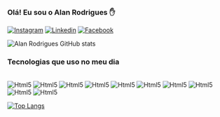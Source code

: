 ### Olá! Eu sou o Alan Rodrigues ✋
[![Instagram](https://img.shields.io/badge/Instagram-E4405F?style=for-the-badge&logo=instagram&logoColor=white)](https://www.instagram.com/alanpatrickc)
[![Linkedin](https://img.shields.io/badge/LinkedIn-0077B5?style=for-the-badge&logo=linkedin&logoColor=white)](https://www.linkedin.com/in/alan-patrick)
[![Facebook](https://img.shields.io/badge/Facebook-1877F2?style=for-the-badge&logo=facebook&logoColor=white)](https://www.facebook.com/AlanPatrickc)

![Alan Rodrigues GitHub stats](https://github-readme-stats.vercel.app/api?username=alanpatrickc&show_icons=true&theme=radical)

### Tecnologias que uso no meu dia

<div style = "display: inline_block"><br/>
<img align:"center" alt="Html5" src="https://img.shields.io/badge/Java-ED8B00?style=for-the-badge&logo=java&logoColor=white"/>
<img align:"center" alt="Html5" src="https://img.shields.io/badge/HTML5-E34F26?style=for-the-badge&logo=html5&logoColor=white"/>
<img align:"center" alt="Html5" src="https://img.shields.io/badge/CSS3-1572B6?style=for-the-badge&logo=css3&logoColor=white"/>
<img align:"center" alt="Html5" src="https://img.shields.io/badge/JavaScript-323330?style=for-the-badge&logo=javascript&logoColor=F7DF1E"/>
<img align:"center" alt="Html5" src="https://img.shields.io/badge/Node.js-43853D?style=for-the-badge&logo=node.js&logoColor=white"/>
<img align:"center" alt="Html5" src="https://img.shields.io/badge/TypeScript-007ACC?style=for-the-badge&logo=typescript&logoColor=white"/>
<img align:"center" alt="Html5" src="https://img.shields.io/badge/React-20232A?style=for-the-badge&logo=react&logoColor=61DAFB"/>
<img align:"center" alt="Html5" src="https://img.shields.io/badge/Spring-6DB33F?style=for-the-badge&logo=spring&logoColor=white"/>
<img align:"center" alt="Html5" src="https://img.shields.io/badge/MySQL-00000F?style=for-the-badge&logo=mysql&logoColor=white"/>
<img align:"center" alt="Html5" src="https://img.shields.io/badge/PostgreSQL-316192?style=for-the-badge&logo=postgresql&logoColor=white"/>
</div>

[![Top Langs](https://github-readme-stats.vercel.app/api/top-langs/?username=alanpatrickc&layout=compact)](https://github.com/anuraghazra/github-readme-stats)
